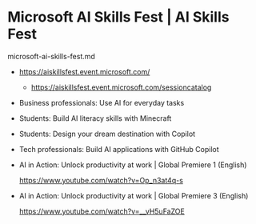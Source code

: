 # Microsoft AI Skills Fest | AI Skills Fest

microsoft-ai-skills-fest.md

*   https://aiskillsfest.event.microsoft.com/

    *   https://aiskillsfest.event.microsoft.com/sessioncatalog


*   Business professionals: Use AI for everyday tasks

*   Students: Build AI literacy skills with Minecraft

*   Students: Design your dream destination with Copilot

*   Tech professionals: Build AI applications with GitHub Copilot


*   AI in Action: Unlock productivity at work | Global Premiere 1 (English)

    https://www.youtube.com/watch?v=Op_n3at4q-s

*   AI in Action: Unlock productivity at work | Global Premiere 3 (English)

    https://www.youtube.com/watch?v=__vH5uFaZOE